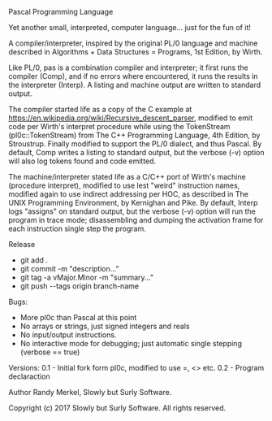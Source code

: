 Pascal Programming Language

Yet another small, interpreted, computer language... just for the fun of it!

A compiler/interpreter, inspired by the original PL/0 language and machine
described in Algorithms + Data Structures = Programs, 1st Edition, by Wirth.

Like PL/0, pas is a combination compiler and interpreter; it first runs the
compiler (Comp), and if no errors where encountered, it runs the results in
the interpreter (Interp). A listing and machine output are written to
standard output.

The compiler started life as a copy of the C example at
https://en.wikipedia.org/wiki/Recursive_descent_parser, modified to emit code
per Wirth's interpret procedure while using the TokenStream (pl0c::TokenStream)
from The C++ Programming Language, 4th Edition, by Stroustrup. Finally
modified to support the PL/0 dialect, and thus Pascal. By default, Comp writes
a listing to standard output, but the verbose (-v) option will also log tokens
found and code emitted.

The machine/interpreter stated life as a C/C++ port of Wirth's machine
(procedure interpret), modified to use lest "weird" instruction names, modified
again to use indirect addressing per HOC, as described in The UNIX Programming
Environment, by Kernighan and Pike. By default, Interp logs "assigns" on
standard output, but the verbose (-v) option will run the program in trace
mode; disassembling and dumping the activation frame for each instruction
single step the program.

Release
 * git add .
 * git commit -m "description..."
 * git tag -a vMajor.Minor -m "summary..."
 * git push --tags origin branch-name

Bugs:
 * More pl0c than Pascal at this point
 * No arrays or strings, just signed integers and reals
 * No input/output instructions.
 * No interactive mode for debugging; just automatic single stepping (verbose == true)

Versions:
    0.1 - Initial fork form pl0c, modified to use =, <> etc.
    0.2 - Program declaraction

Author
    Randy Merkel, Slowly but Surly Software.

Copyright
    (c) 2017 Slowly but Surly Software.
    All rights reserved.
